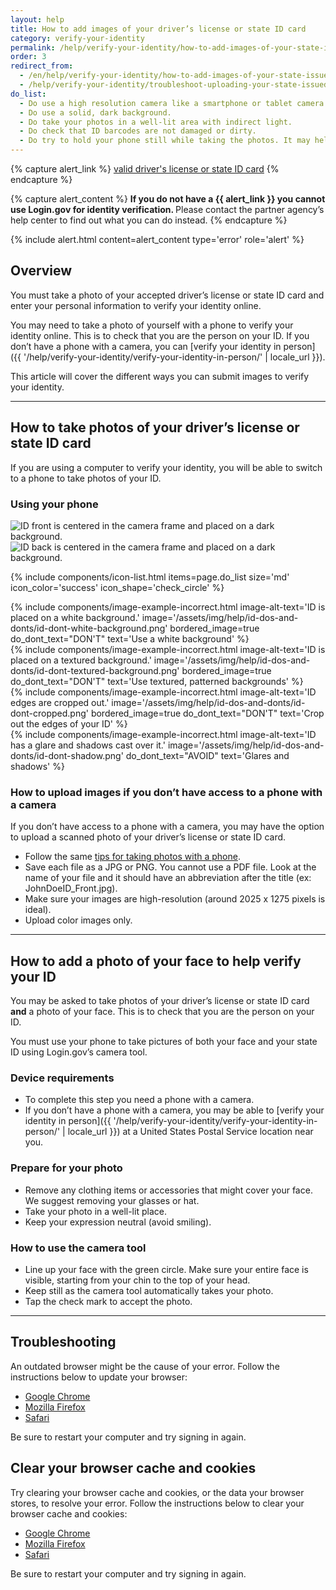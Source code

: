 ```yaml
---
layout: help
title: How to add images of your driver’s license or state ID card
category: verify-your-identity
permalink: /help/verify-your-identity/how-to-add-images-of-your-state-issued-id/
order: 3
redirect_from:
  - /en/help/verify-your-identity/how-to-add-images-of-your-state-issued-id/
  - /help/verify-your-identity/troubleshoot-uploading-your-state-issued-id/
do_list:
  - Do use a high resolution camera like a smartphone or tablet camera. Your computer webcam may not take clear photos.
  - Do use a solid, dark background.
  - Do take your photos in a well-lit area with indirect light.
  - Do check that ID barcodes are not damaged or dirty.
  - Do try to hold your phone still while taking the photos. It may help to prop your arms on the table to steady yourself.
---
```


{% capture alert_link %}
  <a href="/help/verify-your-identity/accepted-identification-documents/" class="usa-link">valid driver's license or state ID card</a>
{% endcapture %}

{% capture alert_content %}
  <strong>
    If you do not have a {{ alert_link }} you cannot use Login.gov for identity verification.
  </strong>
  Please contact the partner agency’s help center to find out what you can do instead.
{% endcapture %}

{%
  include alert.html
  content=alert_content
  type='error'
  role='alert'
%}

## Overview

You must take a photo of your accepted driver’s license or state ID card and enter your personal information to verify your identity online.

You may need to take a photo of yourself with a phone to verify your identity online. This is to check that you are the person on your ID. If you don’t have a phone with a camera, you can [verify your identity in person]({{ '/help/verify-your-identity/verify-your-identity-in-person/' | locale_url }}).

This article will cover the different ways you can submit images to verify your identity.

---

## How to take photos of your driver’s license or state ID card

If you are using a computer to verify your identity, you will be able to switch to a phone to take photos of your ID.

### Using your phone

<div class="grid-row grid-gap margin-bottom-2">
  <div class="tablet:grid-col">
    <img alt="ID front is centered in the camera frame and placed on a dark background." src="{{ site.baseurl }}/assets/img/help/id-dos-and-donts/id-do-front.png" />
  </div>
  <div class="tablet:grid-col">
    <img alt="ID back is centered in the camera frame and placed on a dark background." src="{{ site.baseurl }}/assets/img/help/id-dos-and-donts/id-do-back.png" />
  </div>
</div>

{%
  include components/icon-list.html
  items=page.do_list
  size='md'
  icon_color='success'
  icon_shape='check_circle'
%}

<div class="grid-row grid-gap">
  <div class="tablet:grid-col">
    {%
      include components/image-example-incorrect.html
      image-alt-text='ID is placed on a white background.'
      image='/assets/img/help/id-dos-and-donts/id-dont-white-background.png'
      bordered_image=true
      do_dont_text="DON'T"
      text='Use a white background'
    %}
  </div>
  <div class="tablet:grid-col">
    {%
      include components/image-example-incorrect.html
      image-alt-text='ID is placed on a textured background.'
      image='/assets/img/help/id-dos-and-donts/id-dont-textured-background.png'
      bordered_image=true
      do_dont_text="DON'T"
      text='Use textured, patterned backgrounds'
    %}
  </div>
</div>
<div class="grid-row grid-gap">
  <div class="tablet:grid-col">
    {%
      include components/image-example-incorrect.html
      image-alt-text='ID edges are cropped out.'
      image='/assets/img/help/id-dos-and-donts/id-dont-cropped.png'
      bordered_image=true
      do_dont_text="DON'T"
      text='Crop out the edges of your ID'
    %}
  </div>
  <div class="tablet:grid-col">
    {%
      include components/image-example-incorrect.html
      image-alt-text='ID has a glare and shadows cast over it.'
      image='/assets/img/help/id-dos-and-donts/id-dont-shadow.png'
      do_dont_text="AVOID"
      text='Glares and shadows'
    %}
  </div>
</div>

### How to upload images if you don’t have access to a phone with a camera

If you don’t have access to a phone with a camera, you may have the option to upload a scanned photo of your driver’s license or state ID card.

* Follow the same [tips for taking photos with a phone](#using-your-phone).
* Save each file as a JPG or PNG. You cannot use a PDF file. Look at the name of your file and it should have an abbreviation after the title (ex: JohnDoeID_Front.jpg).
* Make sure your images are high-resolution (around 2025 x 1275 pixels is ideal).
* Upload color images only.

---

## How to add a photo of your face to help verify your ID

You may be asked to take photos of your driver’s license or state ID card __and__ a photo of your face. This is to check that you are the person on your ID.

You must use your phone to take pictures of both your face and your state ID using Login.gov’s camera tool.

### Device requirements

* To complete this step you need a phone with a camera.
* If you don’t have a phone with a camera, you may be able to [verify your identity in person]({{ '/help/verify-your-identity/verify-your-identity-in-person/' | locale_url }}) at a United States Postal Service location near you.

### Prepare for your photo

* Remove any clothing items or accessories that might cover your face. We suggest removing your glasses or hat.
* Take your photo in a well-lit place.
* Keep your expression neutral (avoid smiling).

### How to use the camera tool

* Line up your face with the green circle. Make sure your entire face is visible, starting from your chin to the top of your head.
* Keep still as the camera tool automatically takes your photo.
* Tap the check mark to accept the photo.

---

## Troubleshooting

An outdated browser might be the cause of your error. Follow the instructions below to update your browser:

* [Google Chrome](https://support.google.com/chrome/answer/95414?co=GENIE.Platform%3DDesktop&hl=en-US)
* [Mozilla Firefox](https://support.mozilla.org/en-US/kb/update-firefox-latest-version)
* [Safari](https://support.apple.com/en-us/HT204416)

Be sure to restart your computer and try signing in again.

## Clear your browser cache and cookies

Try clearing your browser cache and cookies, or the data your browser stores, to resolve your error. Follow the instructions below to clear your browser cache and cookies:

* [Google Chrome](https://support.google.com/accounts/answer/32050?co=GENIE.Platform%3DDesktop&hl=en)
* [Mozilla Firefox](https://support.mozilla.org/en-US/kb/how-clear-firefox-cache)
* [Safari](https://support.apple.com/en-us/HT201265)

Be sure to restart your computer and try signing in again.
